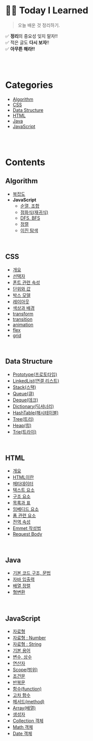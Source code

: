 # ✍🏻 **Today I Learned**
> 오늘 배운 것 정리하기.

✅ **정리**의 중요성 잊지 말자!!  
✅ 적은 글도 **다시 보자**!!  
✅ **아무튼 해라!!**

<br>
<br>

# Categories
- [Algorithm](#algorithm)
- [CSS](#css)
- [Data Structure](#data-structure)
- [HTML](#html)
- [Java](#java)
- [JavaScript](#javascript)

<br>
<br>

# Contents
## Algorithm
- [복잡도](https://github.com/Im-hass/TIL/blob/master/Algorithm/Complexity.md)
- **JavaScript**
  - [순열, 조합](https://github.com/Im-hass/TIL/blob/master/Algorithm/02_%EC%88%9C%EC%97%B4%2C%20%EC%A1%B0%ED%95%A9.md)
  - [점화식(재귀식)](https://github.com/Im-hass/TIL/blob/master/Algorithm/03_%EC%9E%AC%EA%B7%80%EC%8B%9D.md)
  - [DFS, BFS](https://github.com/Im-hass/TIL/blob/master/Algorithm/04_DFS%2C%20BFS.md)
  - [정렬](https://github.com/Im-hass/TIL/blob/master/Algorithm/05_%EC%A0%95%EB%A0%AC.md)
  - [이진 탐색](https://github.com/Im-hass/TIL/blob/master/Algorithm/06_%EC%9D%B4%EC%A7%84%20%ED%83%90%EC%83%89.md)
<br>

## CSS
- [개요](https://github.com/Im-hass/TIL/blob/master/CSS/01_%EA%B0%9C%EC%9A%94.md)
- [선택자](https://github.com/Im-hass/TIL/blob/master/CSS/02_%EC%84%A0%ED%83%9D%EC%9E%90.md)
- [폰트 관련 속성](https://github.com/Im-hass/TIL/blob/master/CSS/03_%ED%8F%B0%ED%8A%B8%20%EA%B4%80%EB%A0%A8%20%EC%86%8D%EC%84%B1.md)
- [단위와 값](https://github.com/Im-hass/TIL/blob/master/CSS/04_%EB%8B%A8%EC%9C%84%EC%99%80%20%EA%B0%92.md)
- [박스 모델](https://github.com/Im-hass/TIL/blob/master/CSS/05_%EB%B0%95%EC%8A%A4%20%EB%AA%A8%EB%8D%B8.md)
- [레이아웃](https://github.com/Im-hass/TIL/blob/master/CSS/06_%EB%A0%88%EC%9D%B4%EC%95%84%EC%9B%83.md)
- [색상과 배경](https://github.com/Im-hass/TIL/blob/master/CSS/07_%EC%83%89%EC%83%81%EA%B3%BC%20%EB%B0%B0%EA%B2%BD.md)
- [transform](https://github.com/Im-hass/TIL/blob/master/CSS/08_transform.md)
- [transition](https://github.com/Im-hass/TIL/blob/master/CSS/09_transition.md)
- [animation](https://github.com/Im-hass/TIL/blob/master/CSS/10_%EC%95%A0%EB%8B%88%EB%A9%94%EC%9D%B4%EC%85%98.md)
- [flex](https://github.com/Im-hass/TIL/blob/master/CSS/11_flexbox.md)
- [grid](https://github.com/Im-hass/TIL/blob/master/CSS/12_grid.md)
<br>

## Data Structure
- [Prototype(프로토타입)](https://github.com/Im-hass/TIL/blob/master/Data%20Structure/01_Prototype.md)
- [LinkedList(연결 리스트)](https://github.com/Im-hass/TIL/blob/master/Data%20Structure/02_LinkedList.md)
- [Stack(스택)](https://github.com/Im-hass/TIL/blob/master/Data%20Structure/03_Stack.md)
- [Queue(큐)](https://github.com/Im-hass/TIL/blob/master/Data%20Structure/04_Queue.md)
- [Deque(데크)](https://github.com/Im-hass/TIL/blob/master/Data%20Structure/05_Deque.md)
- [Dictionary(딕셔너리)](https://github.com/Im-hass/TIL/blob/master/Data%20Structure/06_Dictionary.md)
- [HashTable(해시테이블)](https://github.com/Im-hass/TIL/blob/master/Data%20Structure/07_HashTable.md)
- [Tree(트리)](https://github.com/Im-hass/TIL/blob/master/Data%20Structure/08_Tree.md)
- [Heap(힙)](https://github.com/Im-hass/TIL/blob/master/Data%20Structure/09_Heap.md)
- [Trie(트라이)](https://github.com/Im-hass/TIL/blob/master/Data%20Structure/10_Trie.md)
<br>

## HTML
- [개요](https://github.com/Im-hass/TIL/blob/master/HTML/01_%EA%B0%9C%EC%9A%94.md)
- [HTML이란](https://github.com/Im-hass/TIL/blob/master/HTML/03_HTML%EC%9D%B4%EB%9E%80.md)
- [메타데이터](https://github.com/Im-hass/TIL/blob/master/HTML/04_%EB%A9%94%ED%83%80%EB%8D%B0%EC%9D%B4%ED%84%B0.md)
- [텍스트 요소](https://github.com/Im-hass/TIL/blob/master/HTML/05_%ED%85%8D%EC%8A%A4%ED%8A%B8%20%EC%9A%94%EC%86%8C.md)
- [구조 요소](https://github.com/Im-hass/TIL/blob/master/HTML/06_%EA%B5%AC%EC%A1%B0%20%EC%9A%94%EC%86%8C.md)
- [목록과 표](https://github.com/Im-hass/TIL/blob/master/HTML/07_%EB%AA%A9%EB%A1%9D%EA%B3%BC%20%ED%91%9C.md)
- [임베디드 요소](https://github.com/Im-hass/TIL/blob/master/HTML/08_%EC%9E%84%EB%B2%A0%EB%94%94%EB%93%9C%20%EC%9A%94%EC%86%8C.md)
- [폼 관련 요소](https://github.com/Im-hass/TIL/blob/master/HTML/09_%ED%8F%BC%20%EA%B4%80%EB%A0%A8%20%EC%9A%94%EC%86%8C.md)
- [전역 속성](https://github.com/Im-hass/TIL/blob/master/HTML/10_%EC%A0%84%EC%97%AD%20%EC%86%8D%EC%84%B1.md)
- [Emmet 작성법](https://github.com/Im-hass/TIL/blob/master/HTML/10_%EC%A0%84%EC%97%AD%20%EC%86%8D%EC%84%B1.md)
- [Request Body](https://github.com/Im-hass/TIL/blob/master/HTML/html%20Request%20Body.md)
<br>

## Java
- [기본 코드 구조, 문법](https://github.com/Im-hass/TIL/blob/master/Java/01_Java.md)
- [자바 입출력](https://github.com/Im-hass/TIL/blob/master/Java/02_%EC%9E%85%EC%B6%9C%EB%A0%A5.md)  
- [배열 정렬](https://github.com/Im-hass/TIL/blob/master/Java/03_%EC%A0%95%EB%A0%AC.md)
- [형변환](https://github.com/Im-hass/TIL/blob/master/Java/04_%ED%98%95%EB%B3%80%ED%99%98.md)
<br>

## JavaScript
- [자료형](https://github.com/Im-hass/TIL/blob/master/JavaScript/01_JavaScript%EC%9D%98%20%EC%9E%90%EB%A3%8C%ED%98%95.md)
- [자료형 : Number](https://github.com/Im-hass/TIL/blob/master/JavaScript/10_Number.md)
- [자료형 : String](https://github.com/Im-hass/TIL/blob/master/JavaScript/11_String.md)
- [기본 용어](https://github.com/Im-hass/TIL/blob/master/JavaScript/02_%EA%B8%B0%EB%B3%B8%20%EC%9A%A9%EC%96%B4.md)
- [변수, 상수](https://github.com/Im-hass/TIL/blob/master/JavaScript/03_%EB%B3%80%EC%88%98%2C%20%EC%83%81%EC%88%98.md)
- [연산자](https://github.com/Im-hass/TIL/blob/master/JavaScript/04_%EC%97%B0%EC%82%B0%EC%9E%90.md)
- [Scope(범위)](https://github.com/Im-hass/TIL/blob/master/JavaScript/05_Scope(%EB%B2%94%EC%9C%84).md)
- [조건문](https://github.com/Im-hass/TIL/blob/master/JavaScript/06_%EC%A1%B0%EA%B1%B4%EB%AC%B8.md)
- [반복문](https://github.com/Im-hass/TIL/blob/master/JavaScript/07_%EB%B0%98%EB%B3%B5%EB%AC%B8.md)
- [함수(function)](https://github.com/Im-hass/TIL/blob/master/JavaScript/08_%ED%95%A8%EC%88%98(function).md)
- [고차 함수](https://github.com/Im-hass/TIL/blob/master/JavaScript/13_%EA%B3%A0%EC%B0%A8%20%ED%95%A8%EC%88%98.md)
- [메서드(method)](https://github.com/Im-hass/TIL/blob/master/JavaScript/09_%EB%A9%94%EC%84%9C%EB%93%9C(method).md)
- [Array(배열)](https://github.com/Im-hass/TIL/blob/master/JavaScript/12_Array(%EB%B0%B0%EC%97%B4).md)
- [생성자](https://github.com/Im-hass/TIL/blob/master/JavaScript/14_%EC%83%9D%EC%84%B1%EC%9E%90.md)
- [Collection 객체](https://github.com/Im-hass/TIL/blob/master/JavaScript/15_Collection.md)
- [Math 객체](https://github.com/Im-hass/TIL/blob/master/JavaScript/16_Math.md)
- [Date 객체](https://github.com/Im-hass/TIL/blob/master/JavaScript/17_Date.md)
<br>
